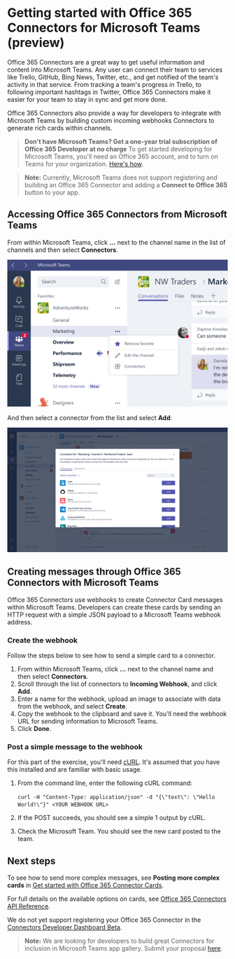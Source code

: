 ﻿# Getting started with Office 365 Connectors for Microsoft Teams (preview)

Office 365 Connectors are a great way to get useful information and content into Microsoft Teams. Any user can connect their team to services like Trello, GitHub, Bing News, Twitter, etc., and get notified of the team's activity in that service. From tracking a team's progress in Trello, to following important hashtags in Twitter, Office 365 Connectors make it easier for your team to stay in sync and get more done.

Office 365 Connectors also provide a way for developers to integrate with Microsoft Teams by building custom incoming webhooks Connectors to generate rich cards within channels.

> **Don't have Microsoft Teams? Get a one-year trial subscription of Office 365 Developer at no charge** To get started developing for Microsoft Teams, you'll need an Office 365 account, and to turn on Teams for your organization. [Here's how](setup.md).



>**Note:** Currently, Microsoft Teams does not support registering and building an Office 365 Connector and adding a **Connect to Office 365** button to your app. 

## Accessing Office 365 Connectors from Microsoft Teams

From within Microsoft Teams, click  **...** next to the channel name in the list of channels and then select **Connectors**.

![Screenshot of the right-click menu next to the channel name, with the Connectors option selected.](images/connector_select.png)

And then select a connector from the list and select **Add**:

![Screenshot of a dialog box showing a list of available connectors, with buttons for adding each one.](images/connector_list.png)

## Creating messages through Office 365 Connectors with Microsoft Teams

Office 365 Connectors use webhooks to create Connector Card messages within Microsoft Teams. Developers can create these cards by sending an HTTP request with a simple JSON payload to a Microsoft Teams webhook address. 

### Create the webhook

Follow the steps below to see how to send a simple card to a connector.

1. From within Microsoft Teams, click **...** next to the channel name and then select **Connectors**.
2. Scroll through the list of connectors to **Incoming Webhook**, and click **Add**.
3. Enter a name for the webhook, upload an image to associate with data from the webhook, and select **Create**.
4. Copy the webhook to the clipboard and save it. You'll need the webhook URL for sending information to Microsoft Teams.
5. Click **Done**.

### Post a simple message to the webhook

For this part of the exercise, you'll need [cURL](https://curl.haxx.se/). It's assumed that you have this installed and are familiar with basic usage.

1.	From the command line, enter the following cURL command:

	`curl -H "Content-Type: application/json" -d "{\"text\": \"Hello World!\"}" <YOUR WEBHOOK URL>`

2.	If the POST succeeds, you should see a simple 1 output by cURL.

3.	Check the Microsoft Team. You should see the new card posted to the team.

## Next steps

To see how to send more complex messages, see **Posting more complex cards** in [Get started with Office 365 Connector Cards](https://dev.outlook.com/Connectors/GetStarted).

For full details on the available options on cards, see [Office 365 Connectors API Reference](https://dev.outlook.com/Connectors/Reference).

We do not yet support registering your Office 365 Connector in the [Connectors Developer Dashboard Beta](https://dev.outlook.com/Connectors/ConnectButton).

>**Note:** We are looking for developers to build great Connectors for inclusion in Microsoft Teams app gallery.  Submit your proposal [here](https://aka.ms/microsoftteamsdeveloperpreviewinterestform).